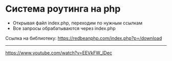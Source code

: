 # Система роутинга на php

* Открывая файл index.php, переходим по нужным ссылкам
* Все запросы обрабатываются через index.php

Ссылка на библиотеку: 
https://redbeanphp.com/index.php?p=/download


----------------------
https://www.youtube.com/watch?v=EEVkFW_IDec